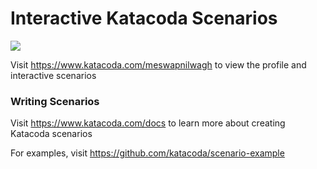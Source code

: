 # Interactive Katacoda Scenarios

[![](http://shields.katacoda.com/katacoda/meswapnilwagh/count.svg)](https://www.katacoda.com/meswapnilwagh "Get your profile on Katacoda.com")

Visit https://www.katacoda.com/meswapnilwagh to view the profile and interactive scenarios

### Writing Scenarios
Visit https://www.katacoda.com/docs to learn more about creating Katacoda scenarios

For examples, visit https://github.com/katacoda/scenario-example
